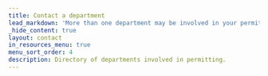 ```yaml
---
title: Contact a department
lead_markdown: 'More than one department may be involved in your permitting process. Not sure who to contact? [Residential Plan Review](/resources/contact/#residential-plan-review) is a great place to start.'
_hide_content: true
layout: contact
in_resources_menu: true
menu_sort_order: 4
description: Directory of departments involved in permitting.
---
```

